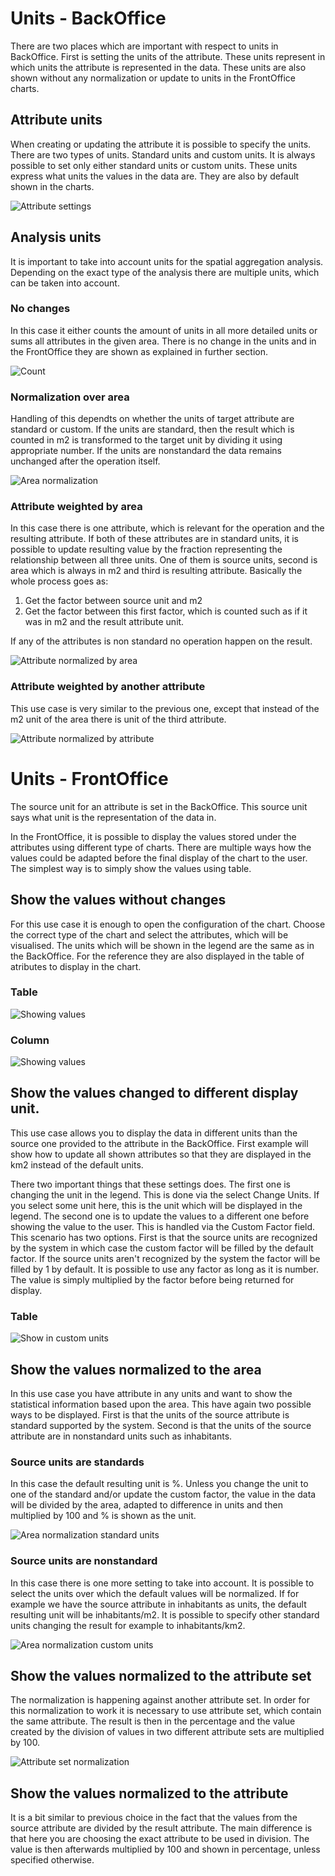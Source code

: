 # Units - BackOffice

There are two places which are important with respect to units in BackOffice. First is setting the units of the attribute. These units represent in which units the attribute is represented in the data. These units are also shown without any normalization or update to units in the FrontOffice charts. 

## Attribute units

When creating or updating the attribute it is possible to specify the units. There are two types of units. Standard units and custom units. It is always possible to set only either standard units or custom units. These units express what units the values in the data are. They are also by default shown in the charts.
 
![Attribute settings](readme/attributesStandardCustom.png)

## Analysis units

It is important to take into account units for the spatial aggregation analysis. Depending on the exact type of the analysis there are multiple units, which can be taken into account. 

### No changes

In this case it either counts the amount of units in all more detailed units or sums all attributes in the given area. There is no change in the units and in the FrontOffice they are shown as explained in further section. 

![Count](readme/countNoChangeInUnits.png)

### Normalization over area

Handling of this dependts on whether the units of target attribute are standard or custom. If the units are standard, then the result which is counted in m2 is transformed to the target unit by dividing it using appropriate number. If the units are nonstandard the data remains unchanged after the operation itself.  

![Area normalization](readme/areaOperations.png)

### Attribute weighted by area

In this case there is one attribute, which is relevant for the operation and the resulting attribute. If both of these attributes are in standard units, it is possible to update resulting value by the fraction representing the relationship between all three units. One of them is source units, second is area which is always in m2 and third is resulting attribute. Basically the whole process goes as: 
 
1. Get the factor between source unit and m2
2. Get the factor between this first factor, which is counted such as if it was in m2 and the result attribute unit. 

If any of the attributes is non standard no operation happen on the result. 
 
![Attribute normalized by area](readme/attributeByArea.png)
 
### Attribute weighted by another attribute

This use case is very similar to the previous one, except that instead of the m2 unit of the area there is unit of the third attribute. 

![Attribute normalized by attribute](readme/attributeByAttribute.png)

# Units - FrontOffice

The source unit for an attribute is set in the BackOffice. This source unit says what unit is the representation of the data in. 
 
In the FrontOffice, it is possible to display the values stored under the attributes using different type of charts. There are multiple ways how the values could be adapted before the final display of the chart to the user. The simplest way is to simply show the values using table. 
 
## Show the values without changes

For this use case it is enough to open the configuration of the chart. Choose the correct type of the chart and select the attributes, which will be visualised. The units which will be shown in the legend are the same as in the BackOffice. For the reference they are also displayed in the table of atributes to display in the chart.  

### Table

![Showing values](readme/simpleTableWithoutNormalization.png)

### Column

![Showing values](readme/simpleColumnChartWithoutNormalization.png)

## Show the values changed to different display unit. 

This use case allows you to display the data in different units than the source one provided to the attribute in the BackOffice. First example will show how to update all shown attributes so that they are displayed in the km2 instead of the default units. 

There two important things that these settings does. The first one is changing the unit in the legend. This is done via the select Change Units. If you select some unit here, this is the unit which will be displayed in the legend. The second one is to update the values to a different one before showing the value to the user. This is handled via the Custom Factor field. This scenario has two options. First is that the source units are recognized by the system in which case the custom factor will be filled by the default factor. If the source units aren't recognized by the system the factor will be filled by 1 by default. It is possible to use any factor as long as it is number. The value is simply multiplied by the factor before being returned for display. 

### Table

![Show in custom units](readme/simpleTableChartWithCustomUnits.png)

## Show the values normalized to the area

In this use case you have attribute in any units and want to show the statistical information based upon the area. This have again two possible ways to be displayed. First is that the units of the source attribute is standard supported by the system. Second is that the units of the source attribute are in nonstandard units such as inhabitants.  

### Source units are standards

In this case the default resulting unit is %. Unless you change the unit to one of the standard and/or update the custom factor, the value in the data will be divided by the area, adapted to difference in units and then multiplied by 100 and % is shown as the unit. 

![Area normalization standard units](readme/simpleTableWithAreaNormalization.png)

### Source units are nonstandard

In this case there is one more setting to take into account. It is possible to select the units over which the default values will be normalized. If for example we have the source attribute in inhabitants as units, the default resulting unit will be inhabitants/m2. It is possible to specify other standard units changing the result for example to inhabitants/km2. 

![Area normalization custom units](readme/simpleTableWithAreaNormalizationNonStandardUnits.png)

## Show the values normalized to the attribute set

The normalization is happening against another attribute set. In order for this normalization to work it is necessary to use attribute set, which contain the same attribute. The result is then in the percentage and the value created by the division of values in two different attribute sets are multiplied by 100. 

![Attribute set normalization](readme/simpleTableWithAttributeSetNormalization.png)

## Show the values normalized to the attribute

It is a bit similar to previous choice in the fact that the values from the source attribute are divided by the result attribute. The main difference is that here you are choosing the exact attribute to be used in division. The value is then afterwards multiplied by 100 and shown in percentage, unless specified otherwise. 